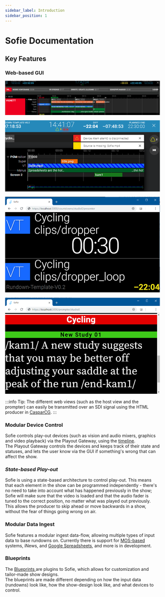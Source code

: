 ```yaml
---
sidebar_label: Introduction
sidebar_position: 1
---
```


# Sofie Documentation

## Key Features

### Web-based GUI

![Producer's / Director's  View](/img/docs/Sofie_GUI_example.jpg)

![Warnings and notifications are displayed to the user in the GUI](/img/docs/warnings-and-notifications.png)

![The Host view, displaying time information and countdowns](/img/docs/host-view.png)

![The prompter view](/img/docs/prompter-view.png)

:::info
Tip: The different web views \(such as the host view and the prompter\) can easily be transmitted over an SDI signal using the HTML producer in [CasparCG](installation/installing-connections-and-additional-hardware/casparcg-server-installation.md).
:::

### Modular Device Control

Sofie controls play-out devices \(such as vision and audio mixers, graphics and video playback\) via the Playout Gateway, using the [timeline](dictionary.md#timeline).  
The Playout Gateway controls the devices and keeps track of their state and statuses, and lets the user know via the GUI if something's wrong that can affect the show.

### _State-based Play-out_

Sofie is using a state-based architecture to control play-out. This means that each element in the show can be programmed independently - there's no need to take into account what has happened previously in the show; Sofie will make sure that the video is loaded and that the audio fader is tuned to the correct position, no matter what was played out previously.  
This allows the producer to skip ahead or move backwards in a show, without the fear of things going wrong on air.

### Modular Data Ingest

Sofie features a modular ingest data-flow, allowing multiple types of input data to base rundowns on. Currently there is support for [MOS-based](http://mosprotocol.com) systems, iNews, and [Google Spreadsheets](installation/installing-a-gateway/rundown-or-newsroom-system-connection/installing-sofie-with-google-spreadsheet-support.md), and more is in development.

### Blueprints

The [Blueprints ](features-and-configuration/concepts-and-architecture.md#blueprints)are plugins to Sofie, which allows for customization and tailor-made show designs.  
The blueprints are made different depending on how the input data \(rundowns\) look like, how the show-design look like, and what devices to control.
